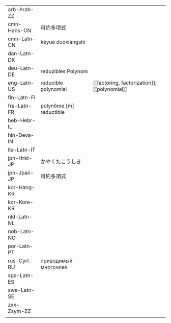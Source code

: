 | | | |
|-|-|-|
| arb-Arab-ZZ |  |  |
| cmn-Hans-CN | 可约多项式 |  |
| cmn-Latn-CN | kěyuē duōxiàngshì |  |
| dan-Latn-DK |  |  |
| deu-Latn-DE | reduzibles Polynom |  |
| eng-Latn-US | reducible polynomial | [[factoring, factorization]]; [[polynomial]] |
| fin-Latn-FI |  |  |
| fra-Latn-FR | polynôme [m] réductible |  |
| heb-Hebr-IL |  |  |
| hin-Deva-IN |  |  |
| ita-Latn-IT |  |  |
| jpn-Hrkt-JP | かやくたこうしき |  |
| jpn-Jpan-JP | 可約多項式 |  |
| kor-Hang-KR |  |  |
| kor-Kore-KR |  |  |
| nld-Latn-NL |  |  |
| nob-Latn-NO |  |  |
| por-Latn-PT |  |  |
| rus-Cyrl-RU | приводимый многочле́н |  |
| spa-Latn-ES |  |  |
| swe-Latn-SE |  |  |
| zxx-Zsym-ZZ |  |  |
|  |  |  |
